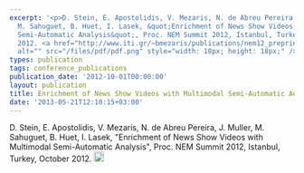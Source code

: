 ```yaml
---
excerpt: '<p>D. Stein, E. Apostolidis, V. Mezaris, N. de Abreu Pereira, J. Muller,
  M. Sahuguet, B. Huet, I. Lasek, &quot;Enrichment of News Show Videos with Multimodal
  Semi-Automatic Analysis&quot;, Proc. NEM Summit 2012, Istanbul, Turkey, October
  2012. <a href="http://www.iti.gr/~bmezaris/publications/nem12_preprint.pdf"><img
  alt="" src="/files/pdf/pdf.png" style="width: 18px; height: 18px;" /></a></p>'
types: publication
tags: conference_publications
publication_date: '2012-10-01T00:00:00'
layout: publication
title: Enrichment of News Show Videos with Multimodal Semi-Automatic Analysis
date: '2013-05-21T12:10:15+03:00'
---
```

<p>D. Stein, E. Apostolidis, V. Mezaris, N. de Abreu Pereira, J. Muller, M. Sahuguet, B. Huet, I. Lasek, &quot;Enrichment of News Show Videos with Multimodal Semi-Automatic Analysis&quot;, Proc. NEM Summit 2012, Istanbul, Turkey, October 2012. <a href="http://www.iti.gr/~bmezaris/publications/nem12_preprint.pdf"><img alt="" src="/files/pdf/pdf.png" style="width: 18px; height: 18px;" /></a></p>
